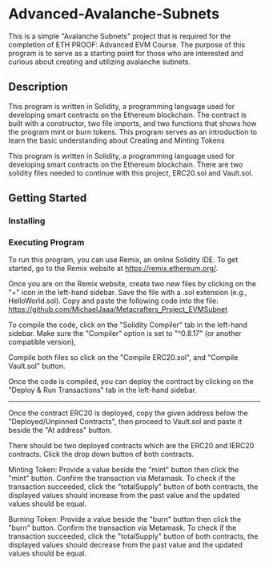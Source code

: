 # Advanced-Avalanche-Subnets
This is a simple "Avalanche Subnets" project that is required for the completion of ETH PROOF: Advanced EVM Course. The purpose of this program is to serve as a starting point for those who are interested and curious about creating and utilizing avalanche subnets.
## Description
This program is written in Solidity, a programming language used for developing smart contracts on the Ethereum blockchain. The contract is built with a constructor, two file imports, and two functions that shows how the program mint or burn tokens. This program serves as an introduction to learn the basic understanding about Creating and Minting Tokens

This program is written in Solidity, a programming language used for developing smart contracts on the Ethereum blockchain.
There are two solidity files needed to continue with this project, ERC20.sol and Vault.sol.
## Getting Started
### Installing
### Executing Program
To run this program, you can use Remix, an online Solidity IDE. To get started, go to the Remix website at https://remix.ethereum.org/.

Once you are on the Remix website, create two new files by clicking on the "+" icon in the left-hand sidebar. Save the file with a .sol extension (e.g., HelloWorld.sol). Copy and paste the following code into the file: https://github.com/MichaelJaaa/Metacrafters_Project_EVMSubnet

To compile the code, click on the "Solidity Compiler" tab in the left-hand sidebar. Make sure the "Compiler" option is set to "^0.8.17" (or another compatible version), 

Compile both files so click on the "Compile ERC20.sol", and "Compile Vault.sol" button.

Once the code is compiled, you can deploy the contract by clicking on the "Deploy & Run Transactions" tab in the left-hand sidebar. 

---------------------------------------------------------------------------------------------------------------------------------------------------------------------------------------------------------------

Once the contract ERC20 is deployed, copy the given address below the "Deployed/Unpinned Contracts", then proceed to Vault.sol and paste it beside the "At address" button.

There should be two deployed contracts which are the ERC20 and IERC20 contracts. Click the drop down button of both contracts.

Minting Token:
Provide a value beside the "mint" button then click the "mint" button. Confirm the transaction via Metamask.
To check if the transaction succeeded, click the "totalSupply" button of both contracts, the displayed values should increase from the past value and the updated values should be equal.

Burning Token:
Provide a value beside the "burn" button then click the "burn" button. Confirm the transaction via Metamask.
To check if the transaction succeeded, click the "totalSupply" button of both contracts, the displayed values should decrease from the past value and the updated values should be equal.
